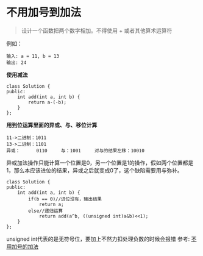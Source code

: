 # 不用加号到加法
> 设计一个函数把两个数字相加。不得使用 + 或者其他算术运算符

例如：  
```
输入: a = 11, b = 13
输出: 24
```
**使用减法**
```
class Solution {
public:
    int add(int a, int b) {
        return a-(-b);
    }
};
```
**用到位运算里面的异或、与、移位计算**  
```
11->二进制：1011
13->二进制：1101
异或：      0110     与：1001     对与的结果左移：10010
```
异或加法操作只能计算一个位置是0，另一个位置是1的操作，假如两个位置都是1，那么本应该进位的结果，异或之后就变成0了，这个缺陷需要用与弥补。  
```
class Solution {
public:
    int add(int a, int b) {
        if(b == 0)//进位没有，输出结果      
            return a;
        else//递归运算
            return add(a^b, ((unsigned int)a&b)<<1);
    }
};
```
unsigned int代表的是无符号位，要加上不然力扣处理负数的时候会报错
参考:
[不用加号的加法](https://juejin.cn/post/7075479887418490887)